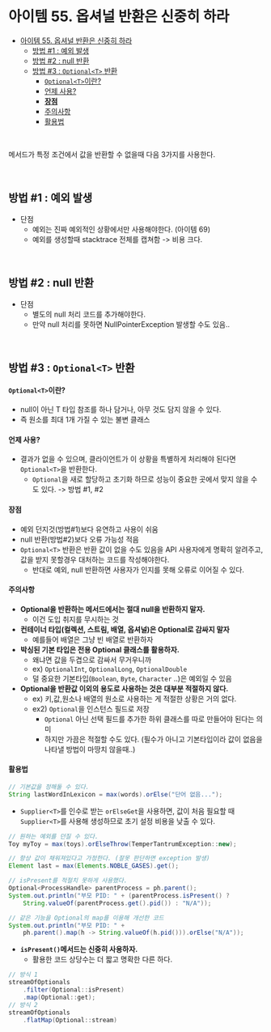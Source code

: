 # 아이템 55. 옵셔널 반환은 신중히 하라

- [아이템 55. 옵셔널 반환은 신중히 하라](#아이템-55-옵셔널-반환은-신중히-하라)
  - [방법 #1 : 예외 발생](#방법-1--예외-발생)
  - [방법 #2 : null 반환](#방법-2--null-반환)
  - [방법 #3 : `Optional<T>` 반환](#방법-3--optionalt-반환)
      - [`Optional<T>`이란?](#optionalt이란)
      - [언제 사용?](#언제-사용)
      - [**장점**](#장점)
      - [주의사항](#주의사항)
      - [활용법](#활용법)

<br/>

메서드가 특정 조건에서 값을 반환할 수 없을때 다음 3가지를 사용한다.
  
<br/>

## 방법 #1 : 예외 발생
- 단점
  - 예외는 진짜 예외적인 상황에서만 사용해야한다. (아이템 69)
  - 예외를 생성할때 stacktrace 전체를 캡쳐함 -> 비용 크다. 

<br/>

## 방법 #2 : null 반환
- 단점
  - 별도의 null 처리 코드를 추가해야한다.
  - 만약 null 처리를 못하면 NullPointerException 발생할 수도 있음..

<br/>

## 방법 #3 : `Optional<T>` 반환
#### `Optional<T>`이란?
  - null이 아닌 T 타입 참조를 하나 담거나, 아무 것도 담지 않을 수 있다.
  - 즉 원소를 최대 1개 가질 수 있는 불변 클래스
#### 언제 사용?
  - 결과가 없을 수 있으며, 클라이언트가 이 상황을 특별하게 처리해야 된다면 `Optional<T>`을 반환한다.
    -  `Optional`을 새로 할당하고 초기화 하므로 성능이 중요한 곳에서 맞지 않을 수도 있다. -> 방법 #1, #2
#### **장점**
  - 예외 던지것(방법#1)보다 유연하고 사용이 쉬움
  - null 반환(방법#2)보다 오류 가능성 적음
  - `Optional<T>` 반환은 반환 값이 없을 수도 있음을 API 사용자에게 명확히 알려주고, 값을 받지 못할경우 대처하는 코드를 작성해야한다.
    - 반대로 예외, null 반환하면 사용자가 인지를 못해 오류로 이어질 수 있다.
#### 주의사항
  - **Optional을 반환하는 메서드에서는 절대 null을 반환하지 말자.**
    - 이건 도입 취지를 무시하는 것
  - **컨테이너 타입(컬렉션, 스트림, 배열, 옵셔널)은 Optional로 감싸지 말자**
    - 예를들어 배열은 그냥 빈 배열로 반환하자
  - **박싱된 기본 타입은 전용 Optional 클래스를 활용하자.**
    - 왜냐면 값을 두겹으로 감싸서 무거우니까
    - ex) `OptionalInt`, `OptionalLong`, `OptionalDouble`
    - 덜 중요한 기본타입(`Boolean`, `Byte`, `Character` ..)은 예외일 수 있음
  - **Optional을 반환값 이외의 용도로 사용하는 것은 대부분 적절하지 않다.**
    - ex) 키,값,원소나 배열의 원소로 사용하는 게 적절한 상황은 거의 없다.
    - ex2) `Optional`을 인스턴스 필드로 저장
      - `Optional` 아닌 선택 필드를 추가한 하위 클래스를 따로 만들어야 된다는 의미
      - 하지만 가끔은 적절할 수도 있다. (필수가 아니고 기본타입이라 값이 없음을 나타낼 방법이 마땅치 않을때..)
#### 활용법
```java
// 기본값을 정해둘 수 있다. 
String lastWordInLexicon = max(words).orElse("단어 없음...");
```
- `Supplier<T>`를 인수로 받는 `orElseGet`을 사용하면, 값이 처음 필요할 때 `Supplier<T>`를 사용해 생성하므로 초기 설정 비용을 낮출 수 있다.
```java
// 원하는 예외를 던질 수 있다.
Toy myToy = max(toys).orElseThrow(TemperTantrumException::new);
```
```java
// 항상 값이 채워져있다고 가정한다. (잘못 판단하면 exception 발생)
Element last = max(Elements.NOBLE_GASES).get();
```
```java
// isPresent를 적절치 못하게 사용했다.
Optional<ProcessHandle> parentProcess = ph.parent();
System.out.println("부모 PID: " + (parentProcess.isPresent() ?
    String.valueOf(parentProcess.get().pid()) : "N/A"));

// 같은 기능을 Optional의 map를 이용해 개선한 코드
System.out.println("부모 PID: " +
    ph.parent().map(h -> String.valueOf(h.pid())).orElse("N/A"));
```
- **`isPresent()`메서드는 신중히 사용하자.**
  - 활용한 코드 상당수는 더 짧고 명확한 다른 하다.
```java
// 방식 1
streamOfOptionals
    .filter(Optional::isPresent)
    .map(Optional::get);
// 방식 2
streamOfOptionals
    .flatMap(Optional::stream)
```



